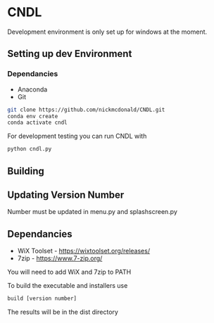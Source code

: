 # CNDL

Development environment is only set up for windows at the moment.

## Setting up dev Environment
### Dependancies
- Anaconda
- Git

``` bash
git clone https://github.com/nickmcdonald/CNDL.git
conda env create
conda activate cndl
```

For development testing you can run CNDL with
``` bash
python cndl.py
```

## Building
## Updating Version Number
Number must be updated in menu.py and splashscreen.py
## Dependancies
- WiX Toolset - https://wixtoolset.org/releases/
- 7zip - https://www.7-zip.org/

You will need to add WiX and 7zip to PATH

To build the executable and installers use
``` bash
build [version number]
```
The results will be in the dist directory
